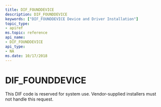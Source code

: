 ```yaml
---
title: DIF_FOUNDDEVICE
description: DIF_FOUNDDEVICE
keywords: ["DIF_FOUNDDEVICE Device and Driver Installation"]
topic_type:
- apiref
ms.topic: reference
api_name:
- DIF_FOUNDDEVICE
api_type:
- NA
ms.date: 10/17/2018
---
```


# DIF_FOUNDDEVICE


This DIF code is reserved for system use. Vendor-supplied installers must not handle this request.

 

 





